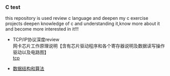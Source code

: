 ﻿### C test
this repository is used review c language and deepen my c exercise projects
deepen knowledge of c and understanding it,know more about it and become more 
interested in it!!!   


- TCP/IP协议深度review       
网卡芯片工作原理说明【含有芯片驱动程序和各个寄存器说明及数据读写操作驱动以及电路图】   
[tcp](tcp/tcp.md)  

- [数据结构和算法](datastruct/data.md)

